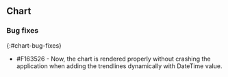 ## Chart

### Bug fixes
{:#chart-bug-fixes}

* \#F163526 - Now, the chart is rendered properly without crashing the application when adding the trendlines dynamically with DateTime value.